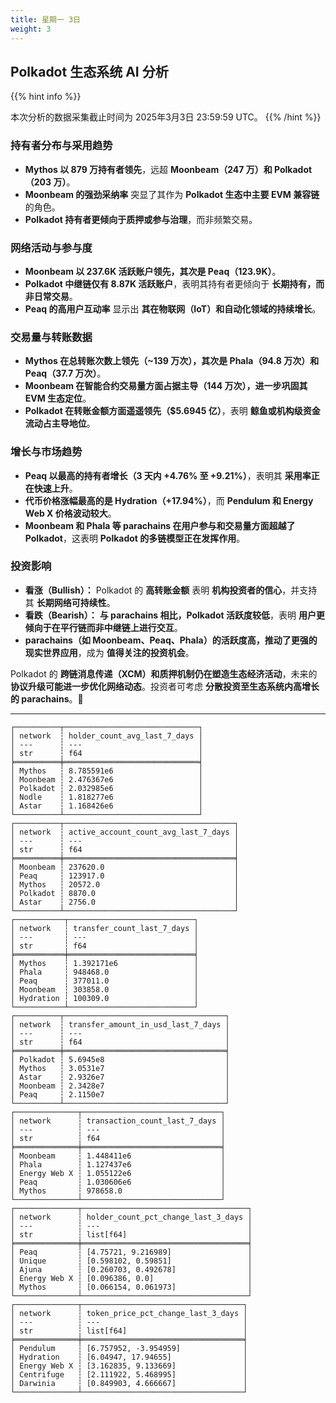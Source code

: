 ```yaml
---
title: 星期一 3日
weight: 3
---
```


## **Polkadot 生态系统 AI 分析**
{{% hint info %}}

本次分析的数据采集截止时间为 2025年3月3日 23:59:59 UTC。
{{% /hint %}}

### **持有者分布与采用趋势**
- **Mythos 以 879 万持有者领先**，远超 **Moonbeam（247 万）和 Polkadot（203 万）**。
- **Moonbeam 的强劲采纳率** 突显了其作为 **Polkadot 生态中主要 EVM 兼容链** 的角色。
- **Polkadot 持有者更倾向于质押或参与治理**，而非频繁交易。

### **网络活动与参与度**
- **Moonbeam 以 237.6K 活跃账户领先，其次是 Peaq（123.9K）**。
- **Polkadot 中继链仅有 8.87K 活跃账户**，表明其持有者更倾向于 **长期持有，而非日常交易**。
- **Peaq 的高用户互动率** 显示出 **其在物联网（IoT）和自动化领域的持续增长**。

### **交易量与转账数据**
- **Mythos 在总转账次数上领先（~139 万次），其次是 Phala（94.8 万次）和 Peaq（37.7 万次）**。
- **Moonbeam 在智能合约交易量方面占据主导（144 万次），进一步巩固其 EVM 生态定位**。
- **Polkadot 在转账金额方面遥遥领先（$5.6945 亿）**，表明 **鲸鱼或机构级资金流动占主导地位**。

### **增长与市场趋势**
- **Peaq 以最高的持有者增长（3 天内 +4.76% 至 +9.21%）**，表明其 **采用率正在快速上升**。
- **代币价格涨幅最高的是 Hydration（+17.94%）**，而 **Pendulum 和 Energy Web X 价格波动较大**。
- **Moonbeam 和 Phala 等 parachains 在用户参与和交易量方面超越了 Polkadot**，这表明 **Polkadot 的多链模型正在发挥作用**。

### **投资影响**
- **看涨（Bullish）：** Polkadot 的 **高转账金额** 表明 **机构投资者的信心**，并支持其 **长期网络可持续性**。
- **看跌（Bearish）：** **与 parachains 相比，Polkadot 活跃度较低**，表明 **用户更倾向于在平行链而非中继链上进行交互**。
- **parachains（如 Moonbeam、Peaq、Phala）的活跃度高，推动了更强的现实世界应用**，成为 **值得关注的投资机会**。

Polkadot 的 **跨链消息传递（XCM）和质押机制仍在塑造生态经济活动**，未来的 **协议升级可能进一步优化网络动态**。投资者可考虑 **分散投资至生态系统内高增长的 parachains**。🚀

---

```
┌──────────┬──────────────────────────────┐
│ network  ┆ holder_count_avg_last_7_days │
│ ---      ┆ ---                          │
│ str      ┆ f64                          │
╞══════════╪══════════════════════════════╡
│ Mythos   ┆ 8.785591e6                   │
│ Moonbeam ┆ 2.476367e6                   │
│ Polkadot ┆ 2.032985e6                   │
│ Nodle    ┆ 1.818277e6                   │
│ Astar    ┆ 1.168426e6                   │
└──────────┴──────────────────────────────┘
┌──────────┬──────────────────────────────────────┐
│ network  ┆ active_account_count_avg_last_7_days │
│ ---      ┆ ---                                  │
│ str      ┆ f64                                  │
╞══════════╪══════════════════════════════════════╡
│ Moonbeam ┆ 237620.0                             │
│ Peaq     ┆ 123917.0                             │
│ Mythos   ┆ 20572.0                              │
│ Polkadot ┆ 8870.0                               │
│ Astar    ┆ 2756.0                               │
└──────────┴──────────────────────────────────────┘
┌───────────┬────────────────────────────┐
│ network   ┆ transfer_count_last_7_days │
│ ---       ┆ ---                        │
│ str       ┆ f64                        │
╞═══════════╪════════════════════════════╡
│ Mythos    ┆ 1.392171e6                 │
│ Phala     ┆ 948468.0                   │
│ Peaq      ┆ 377011.0                   │
│ Moonbeam  ┆ 303858.0                   │
│ Hydration ┆ 100309.0                   │
└───────────┴────────────────────────────┘
┌──────────┬────────────────────────────────────┐
│ network  ┆ transfer_amount_in_usd_last_7_days │
│ ---      ┆ ---                                │
│ str      ┆ f64                                │
╞══════════╪════════════════════════════════════╡
│ Polkadot ┆ 5.6945e8                           │
│ Mythos   ┆ 3.0531e7                           │
│ Astar    ┆ 2.9326e7                           │
│ Moonbeam ┆ 2.3428e7                           │
│ Peaq     ┆ 2.1150e7                           │
└──────────┴────────────────────────────────────┘
┌──────────────┬───────────────────────────────┐
│ network      ┆ transaction_count_last_7_days │
│ ---          ┆ ---                           │
│ str          ┆ f64                           │
╞══════════════╪═══════════════════════════════╡
│ Moonbeam     ┆ 1.448411e6                    │
│ Phala        ┆ 1.127437e6                    │
│ Energy Web X ┆ 1.055122e6                    │
│ Peaq         ┆ 1.030606e6                    │
│ Mythos       ┆ 978658.0                      │
└──────────────┴───────────────────────────────┘
┌──────────────┬─────────────────────────────────────┐
│ network      ┆ holder_count_pct_change_last_3_days │
│ ---          ┆ ---                                 │
│ str          ┆ list[f64]                           │
╞══════════════╪═════════════════════════════════════╡
│ Peaq         ┆ [4.75721, 9.216989]                 │
│ Unique       ┆ [0.598102, 0.59851]                 │
│ Ajuna        ┆ [0.260703, 0.492678]                │
│ Energy Web X ┆ [0.096386, 0.0]                     │
│ Mythos       ┆ [0.066154, 0.061973]                │
└──────────────┴─────────────────────────────────────┘
┌──────────────┬────────────────────────────────────┐
│ network      ┆ token_price_pct_change_last_3_days │
│ ---          ┆ ---                                │
│ str          ┆ list[f64]                          │
╞══════════════╪════════════════════════════════════╡
│ Pendulum     ┆ [6.757952, -3.954959]              │
│ Hydration    ┆ [6.04947, 17.94655]                │
│ Energy Web X ┆ [3.162835, 9.133669]               │
│ Centrifuge   ┆ [2.111922, 5.468995]               │
│ Darwinia     ┆ [0.849903, 4.666667]               │
└──────────────┴────────────────────────────────────┘
```